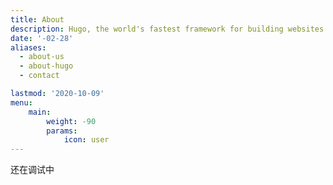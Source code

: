 ```yaml
---
title: About
description: Hugo, the world's fastest framework for building websites
date: '-02-28'
aliases:
  - about-us
  - about-hugo
  - contact

lastmod: '2020-10-09'
menu:
    main: 
        weight: -90
        params:
            icon: user
---
```

还在调试中
